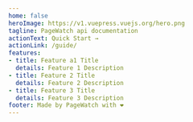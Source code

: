 ```yaml
---
home: false
heroImage: https://v1.vuepress.vuejs.org/hero.png
tagline: PageWatch api documentation
actionText: Quick Start →
actionLink: /guide/
features:
- title: Feature a1 Title
  details: Feature 1 Description
- title: Feature 2 Title
  details: Feature 2 Description
- title: Feature 3 Title
  details: Feature 3 Description
footer: Made by PageWatch with ❤️
---
```

